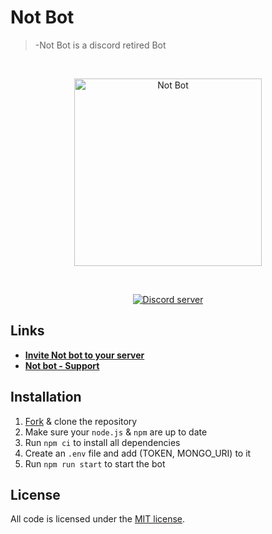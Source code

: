 # Not Bot

> -Not Bot is a discord retired Bot

<div align="center">
  <br />
  <p>
    <a href="https://discord.com/api/oauth2/authorize?client_id=940212902412050432&permissions=8&scope=bot"><img src="file:///C:/Users/Family/Downloads/Not%20Bot%20logo%20(1)%20(1).png" width="300" alt="Not Bot" /></a>
  </p>
  <br />
  <p>
    <a href="https://discord.gg/9CG982CvG6"><img src="https://img.shields.io/discord/856688268519276544?color=000033&logo=discord&logoColor=white" alt="Discord server" /></a>

</div>

## Links

- **[Invite Not bot to your server][invite-url]**
- **[Not bot - Support][discord-url]**

## Installation

1. [Fork][fork] & clone the repository
2. Make sure your `node.js` & `npm` are up to date
3. Run `npm ci` to install all dependencies
4. Create an `.env` file and add (TOKEN, MONGO_URI) to it
5. Run `npm run start` to start the bot

## License

All code is licensed under the [MIT license][license].

<!-- Markdown link & img dfn's -->
[fork]: https://github.com/MBA2022/Not-Bot/fork
[invite-url]: https://discord.com/api/oauth2/authorize?client_id=940212902412050432&permissions=8&scope=bot
[discord-url]: https://discord.gg/9CG982CvG6
[license]: LICENSE

